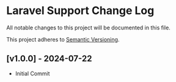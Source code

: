 # Laravel Support Change Log

All notable changes to this project will be documented in this file.

This project adheres to [Semantic Versioning](CONTRIBUTING.md).


## [v1.0.0] - 2024-07-22
- Initial Commit